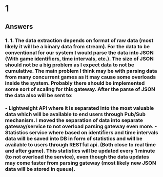 # 1
## Answers
### 1. 1. The data extraction depends on format of raw data (most likely it will be a binary data from stream). For the data to be conventional for our system I would parse the data into JSON (With game identifiers, time intervals, etc.). The size of JSON should not be a big problem as I expect data to not be cumulative. The main problem I think may be with parsing data from many concurrent games as it may cause some overloads inside the system. Probably there should be implemented some sort of scaling for this gateway. After the parse of JSON the data also will be sent to:
###  - Lightweight API where it is separated into the most valuable data which will be available to end users through Pub/Sub mechanism. I moved the separation of data into separate gateway/service to not overload parsing gateway even more.  - Statistics service where based on identifiers and time intervals data will be saved into DB in form of statistics and will be available to users through RESTful api. (Both close to real time and after game). This statistics will be updated every 1 minute (to not overload the service), even though the data updates may come faster from parsing gateway (most likely new JSON data will be stored in queue).